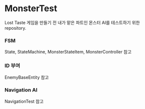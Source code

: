 # MonsterTest

Lost Taste 게임을 만들기 전 내가 맡은 파트인 몬스터 AI를 테스트하기 위한 repository.

### FSM

State, StateMachine, MonsterStateItem, MonsterController 참고

### ID 부여

EnemyBaseEntity 참고

### Navigation AI

NavigationTest 참고